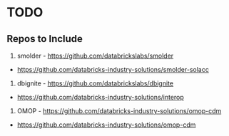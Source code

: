 # TODO
## Repos to Include
1. smolder - https://github.com/databrickslabs/smolder
  - https://github.com/databricks-industry-solutions/smolder-solacc
1. dbignite - https://github.com/databrickslabs/dbignite
  - https://github.com/databricks-industry-solutions/interop
1. OMOP - https://github.com/databricks-industry-solutions/omop-cdm
  - https://github.com/databricks-industry-solutions/omop-cdm

